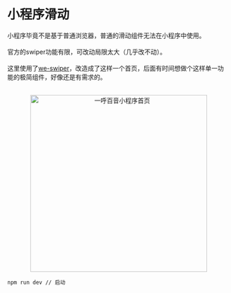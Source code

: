 # 小程序滑动
小程序毕竟不是基于普通浏览器，普通的滑动组件无法在小程序中使用。<br/><br/>
官方的swiper功能有限，可改动局限太大（几乎改不动）。<br/><br/>
这里使用了[we-swiper](https://github.com/we-plugin/we-swiper)，改造成了这样一个首页，后面有时间想做个这样单一功能的极简组件，好像还是有需求的。<br/><br/>
<div align=center><img width="400" src="https://github.com/Aaayang/YiHuBaiYin/blob/master/demo/src/images/WechatIMG44.png" title="一呼百音小程序首页" alt="一呼百音小程序首页"/></div>

```
npm run dev // 启动
```

